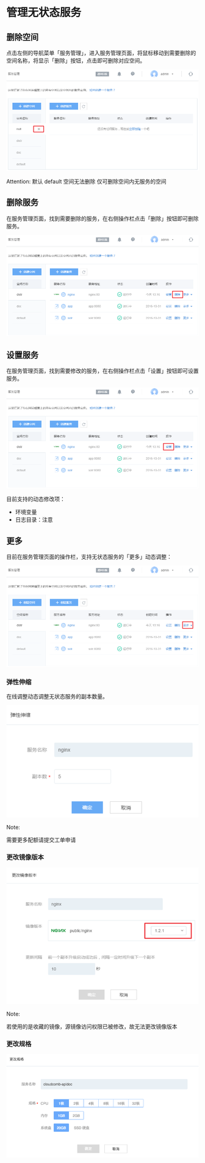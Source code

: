 # 管理无状态服务

## 删除空间

点击左侧的导航菜单「服务管理」，进入服务管理页面，将鼠标移动到需要删除的空间名称，将显示「删除」按钮，点击即可删除对应空间。

![](../image/管理无状态服务-删除空间.png)

<span>Attention:</span>
默认 default 空间无法删除
仅可删除空间内无服务的空间

## 删除服务

在服务管理页面，找到需要删除的服务，在右侧操作栏点击「删除」按钮即可删除服务。

![](../image/管理无状态服务-删除服务.png)

## 设置服务

在服务管理页面，找到需要修改的服务，在右侧操作栏点击「设置」按钮即可设置服务。

![](../image/管理无状态服务-设置服务.png)

目前支持的动态修改项：

* 环境变量
* 日志目录：注意

## 更多
目前在服务管理页面的操作栏，支持无状态服务的「更多」动态调整：

![](../image/管理无状态服务-更多服务.png)

### 弹性伸缩

在线调整动态调整无状态服务的副本数量。

![](../image/管理无状态服务-更多-弹性伸缩.png)

<span>Note:</span><div class="alertContent">需要更多配额请提交工单申请</div>

### 更改镜像版本

![](../image/管理无状态服务-更多-更改镜像版本.png)

<span>Note:</span><div class="alertContent">若使用的是收藏的镜像，源镜像访问权限已被修改，故无法更改镜像版本</div>

### 更改规格

![](../image/管理无状态服务-更多-更改规格.png)